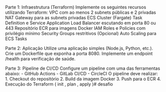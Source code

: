 Parte 1: Infraestrutura (Terraform)
Implemente os seguintes recursos utilizando Terraform:
VPC com ao menos 2 subnets públicas e 2 privadas
NAT Gateway para as subnets privadas
ECS Cluster (Fargate)
Task Definition e Service
Application Load Balancer escutando em porta 80 ou 443
Repositório ECR para imagens Docker
IAM Roles e Policies com privilégio mínimo
Security Groups restritivos
(Opcional) Auto Scaling para ECS Tasks




Parte 2: Aplicação
Utilize uma aplicação simples (Node.js, Python, etc.).
Crie um Dockerfile que exponha a porta 8080.
Implemente um endpoint /health para verificação de saúde.




Parte 3: Pipeline de CI/CD
Configure um pipeline com uma das ferramentas abaixo: - GitHub Actions - GitLab CI/CD - CircleCI
O pipeline deve realizar: 1. Checkout do repositório 2. Build da imagem Docker 3. Push para o ECR 4.
Execução do Terraform ( init , plan , apply )# desafio
